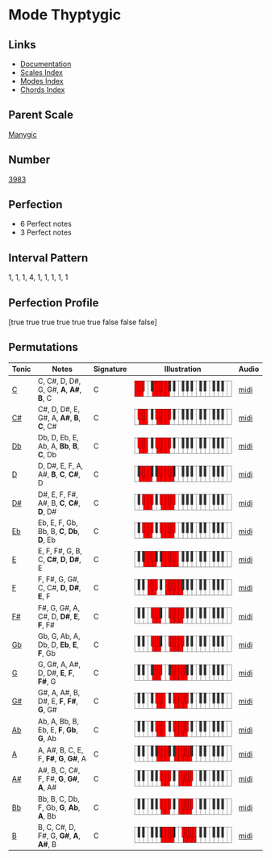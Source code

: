 # Mode Thyptygic

## Links

- [Documentation](index.md)
- [Scales Index](Scales.md)
- [Modes Index](Modes.md)
- [Chords Index](Chords.md)

## Parent Scale

[Manygic](ScaleManygic.md)

## Number

[3983](https://ianring.com/musictheory/scales/3983)

## Perfection

- 6 Perfect notes
- 3 Perfect notes

## Interval Pattern

1, 1, 1, 4, 1, 1, 1, 1, 1

## Perfection Profile

[true true true true true true false false false]

## Permutations

| Tonic | Notes | Signature | Illustration | Audio |
|-------|-------|-----------|--------------|-------|
| [C](ModeCNaturalThyptygic.md) | C, C#, D, D#, G, G#, **A**, **A#**, **B**, C | C | ![CNaturalThyptygic](ModeCNaturalThyptygic.png) | [midi](https://github.com/edipermadi/music/blob/main/docs/ModeCNaturalThyptygic.mid?raw=true) |
| [C#](ModeCSharpThyptygic.md) | C#, D, D#, E, G#, A, **A#**, **B**, **C**, C# | C | ![CSharpThyptygic](ModeCSharpThyptygic.png) | [midi](https://github.com/edipermadi/music/blob/main/docs/ModeCSharpThyptygic.mid?raw=true) |
| [Db](ModeDFlatThyptygic.md) | Db, D, Eb, E, Ab, A, **Bb**, **B**, **C**, Db | C | ![DFlatThyptygic](ModeDFlatThyptygic.png) | [midi](https://github.com/edipermadi/music/blob/main/docs/ModeDFlatThyptygic.mid?raw=true) |
| [D](ModeDNaturalThyptygic.md) | D, D#, E, F, A, A#, **B**, **C**, **C#**, D | C | ![DNaturalThyptygic](ModeDNaturalThyptygic.png) | [midi](https://github.com/edipermadi/music/blob/main/docs/ModeDNaturalThyptygic.mid?raw=true) |
| [D#](ModeDSharpThyptygic.md) | D#, E, F, F#, A#, B, **C**, **C#**, **D**, D# | C | ![DSharpThyptygic](ModeDSharpThyptygic.png) | [midi](https://github.com/edipermadi/music/blob/main/docs/ModeDSharpThyptygic.mid?raw=true) |
| [Eb](ModeEFlatThyptygic.md) | Eb, E, F, Gb, Bb, B, **C**, **Db**, **D**, Eb | C | ![EFlatThyptygic](ModeEFlatThyptygic.png) | [midi](https://github.com/edipermadi/music/blob/main/docs/ModeEFlatThyptygic.mid?raw=true) |
| [E](ModeENaturalThyptygic.md) | E, F, F#, G, B, C, **C#**, **D**, **D#**, E | C | ![ENaturalThyptygic](ModeENaturalThyptygic.png) | [midi](https://github.com/edipermadi/music/blob/main/docs/ModeENaturalThyptygic.mid?raw=true) |
| [F](ModeFNaturalThyptygic.md) | F, F#, G, G#, C, C#, **D**, **D#**, **E**, F | C | ![FNaturalThyptygic](ModeFNaturalThyptygic.png) | [midi](https://github.com/edipermadi/music/blob/main/docs/ModeFNaturalThyptygic.mid?raw=true) |
| [F#](ModeFSharpThyptygic.md) | F#, G, G#, A, C#, D, **D#**, **E**, **F**, F# | C | ![FSharpThyptygic](ModeFSharpThyptygic.png) | [midi](https://github.com/edipermadi/music/blob/main/docs/ModeFSharpThyptygic.mid?raw=true) |
| [Gb](ModeGFlatThyptygic.md) | Gb, G, Ab, A, Db, D, **Eb**, **E**, **F**, Gb | C | ![GFlatThyptygic](ModeGFlatThyptygic.png) | [midi](https://github.com/edipermadi/music/blob/main/docs/ModeGFlatThyptygic.mid?raw=true) |
| [G](ModeGNaturalThyptygic.md) | G, G#, A, A#, D, D#, **E**, **F**, **F#**, G | C | ![GNaturalThyptygic](ModeGNaturalThyptygic.png) | [midi](https://github.com/edipermadi/music/blob/main/docs/ModeGNaturalThyptygic.mid?raw=true) |
| [G#](ModeGSharpThyptygic.md) | G#, A, A#, B, D#, E, **F**, **F#**, **G**, G# | C | ![GSharpThyptygic](ModeGSharpThyptygic.png) | [midi](https://github.com/edipermadi/music/blob/main/docs/ModeGSharpThyptygic.mid?raw=true) |
| [Ab](ModeAFlatThyptygic.md) | Ab, A, Bb, B, Eb, E, **F**, **Gb**, **G**, Ab | C | ![AFlatThyptygic](ModeAFlatThyptygic.png) | [midi](https://github.com/edipermadi/music/blob/main/docs/ModeAFlatThyptygic.mid?raw=true) |
| [A](ModeANaturalThyptygic.md) | A, A#, B, C, E, F, **F#**, **G**, **G#**, A | C | ![ANaturalThyptygic](ModeANaturalThyptygic.png) | [midi](https://github.com/edipermadi/music/blob/main/docs/ModeANaturalThyptygic.mid?raw=true) |
| [A#](ModeASharpThyptygic.md) | A#, B, C, C#, F, F#, **G**, **G#**, **A**, A# | C | ![ASharpThyptygic](ModeASharpThyptygic.png) | [midi](https://github.com/edipermadi/music/blob/main/docs/ModeASharpThyptygic.mid?raw=true) |
| [Bb](ModeBFlatThyptygic.md) | Bb, B, C, Db, F, Gb, **G**, **Ab**, **A**, Bb | C | ![BFlatThyptygic](ModeBFlatThyptygic.png) | [midi](https://github.com/edipermadi/music/blob/main/docs/ModeBFlatThyptygic.mid?raw=true) |
| [B](ModeBNaturalThyptygic.md) | B, C, C#, D, F#, G, **G#**, **A**, **A#**, B | C | ![BNaturalThyptygic](ModeBNaturalThyptygic.png) | [midi](https://github.com/edipermadi/music/blob/main/docs/ModeBNaturalThyptygic.mid?raw=true) |
